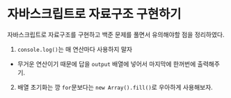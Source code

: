 # 자바스크립트로 자료구조 구현하기

자바스크립트로 자료구조를 구현하고 백준 문제를 풀면서 유의해야할 점을 정리하였다.

1. `console.log()`는 매 연산마다 사용하지 말자
- 무거운 연산이기 때문에 답을 `output` 배열에 넣어서 마지막에 한꺼번에 출력해주기.

2. 배열 초기화는 깡 `for`문보다는 `new Array().fill()`로 우아하게 사용해보자.
